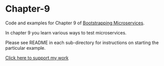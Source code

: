 # Chapter-9

Code and examples for Chapter 9 of [Bootstrapping Microservices](https://www.bootstrapping-microservices.com/).

In chapter 9 you learn various ways to test microservices.

Please see README in each sub-directory for instructions on starting the particular example.

[Click here to support my work](https://www.codecapers.com.au/about#support-my-work)
